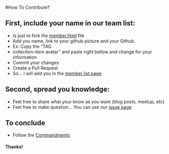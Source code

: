 #How To Contribute?

## First, include your name in our team list:
* Is just to fork the [member.html](https://github.com/cloud-360/cloud-360.github.io/blob/master/members.html) file 
* Add you name, link to your github picture and your Github. 
* Ex: Copy the "TAG <li> collection-item avatar" and paste right bellow and change for your information
* Commit your changes
* Create a Pull Request
* So... I will add you in the [member list page](http://cloud-360.github.io/members.html)

## Second, spread you knowledge:
* Feel free to share what your know as you want (blog posts, meetup, etc)
* Feel free to make question... You can use our [issue page](https://github.com/cloud-360/cloud-360.github.io/issues)

## To conclude
* Follow the [Commandments](http://cloud-360.github.io/index.html#intro)

#### Thanks!
